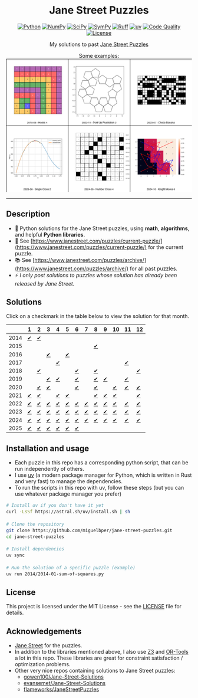<div align="center">

# Jane Street Puzzles
[![Python](https://img.shields.io/badge/Python-3776ab?logo=python&logoColor=white)](https://www.python.org/)
[![NumPy](https://img.shields.io/badge/NumPy-4dabcf?logo=numpy&logoColor=white)](https://numpy.org/)
[![SciPy](https://img.shields.io/badge/SciPy-013243?logo=scipy&logoColor=white)](https://scipy.org/)
[![SymPy](https://img.shields.io/badge/SymPy-3b5526?logo=sympy&logoColor=white)](https://www.sympy.org/)
[![Ruff](https://img.shields.io/badge/Ruff-261230?logo=ruff&logoColor=white)](https://github.com/astral-sh/ruff)
[![uv](https://img.shields.io/badge/uv-de5fe9?logo=uv&logoColor=white)](https://github.com/astral-sh/uv)
[![Code Quality](https://github.com/miguelbper/jane-street-puzzles/actions/workflows/code-quality.yaml/badge.svg)](https://github.com/miguelbper/jane-street-puzzles/actions/workflows/code-quality.yaml)
[![License](https://img.shields.io/badge/License-MIT-green.svg?labelColor=gray)](LICENSE)

My solutions to past [Jane Street Puzzles](https://www.janestreet.com/puzzles/)

Some examples:
![img.png](readme_img.png)

</div>

---

## Description

- 🤖 Python solutions for the Jane Street puzzles, using **math**, **algorithms**, and helpful **Python libraries**.
- 🎯 See [https://www.janestreet.com/puzzles/current-puzzle/](https://www.janestreet.com/puzzles/current-puzzle/) for the current puzzle.
- 📚 See [https://www.janestreet.com/puzzles/archive/](https://www.janestreet.com/puzzles/archive/) for all past puzzles.
- ⚡ *I only post solutions to puzzles whose solution has already been released by Jane Street.*

## Solutions
Click on a checkmark in the table below to view the solution for that month.
<!-- TABLE_START -->
|      |  1 |  2 |  3 |  4 |  5 |  6 |  7 |  8 |  9 | 10 | 11 | 12 |
|------|----|----|----|----|----|----|----|----|----|----|----|----|
| 2014 | [✔](https://github.com/miguelbper/jane-street-puzzles/blob/main/2014/2014-01-sum-of-squares.py) | [✔](https://github.com/miguelbper/jane-street-puzzles/blob/main/2014/2014-02-hooks.py) |  |  |  |  |  |  |  |  |  |  |
| 2015 |  |  |  |  |  |  |  | [✔](https://github.com/miguelbper/jane-street-puzzles/blob/main/2015/2015-08-number-cross-2.py) |  |  |  |  |
| 2016 |  |  | [✔](https://github.com/miguelbper/jane-street-puzzles/blob/main/2016/2016-03-knight-moves.py) |  | [✔](https://github.com/miguelbper/jane-street-puzzles/blob/main/2016/2016-05-hooks-2.py) |  |  |  |  |  |  |  |
| 2017 |  |  |  | [✔](https://github.com/miguelbper/jane-street-puzzles/blob/main/2017/2017-04-knight-moves-2.py) |  |  |  |  |  |  | [✔](https://github.com/miguelbper/jane-street-puzzles/blob/main/2017/2017-11-block-party.py) |  |
| 2018 |  | [✔](https://github.com/miguelbper/jane-street-puzzles/blob/main/2018/2018-02-hooks-3.py) |  |  |  | [✔](https://github.com/miguelbper/jane-street-puzzles/blob/main/2018/2018-06-twenty-four-seven.py) |  | [✔](https://github.com/miguelbper/jane-street-puzzles/blob/main/2018/2018-08-hooks-4.py) |  |  |  | [✔](https://github.com/miguelbper/jane-street-puzzles/blob/main/2018/2018-12-block-party-2.py) |
| 2019 |  |  | [✔](https://github.com/miguelbper/jane-street-puzzles/blob/main/2019/2019-03-twenty-four-seven-2-by-2.py) | [✔](https://github.com/miguelbper/jane-street-puzzles/blob/main/2019/2019-04-remote-sudoku.py) |  | [✔](https://github.com/miguelbper/jane-street-puzzles/blob/main/2019/2019-06-hooks-5.py) |  | [✔](https://github.com/miguelbper/jane-street-puzzles/blob/main/2019/2019-08-knight-moves-3.py) | [✔](https://github.com/miguelbper/jane-street-puzzles/blob/main/2019/2019-09-block-party-3.py) |  | [✔](https://github.com/miguelbper/jane-street-puzzles/blob/main/2019/2019-11-hooks-6.py) |  |
| 2020 |  | [✔](https://github.com/miguelbper/jane-street-puzzles/blob/main/2020/2020-02-single-cross.py) | [✔](https://github.com/miguelbper/jane-street-puzzles/blob/main/2020/2020-03-no-puzzle-placeholder.py) |  |  | [✔](https://github.com/miguelbper/jane-street-puzzles/blob/main/2020/2020-06-circle-time.py) |  | [✔](https://github.com/miguelbper/jane-street-puzzles/blob/main/2020/2020-08-study-and-ponder.py) |  | [✔](https://github.com/miguelbper/jane-street-puzzles/blob/main/2020/2020-10-candy-collectors.py) | [✔](https://github.com/miguelbper/jane-street-puzzles/blob/main/2020/2020-11-no-puzzle-placeholder.py) | [✔](https://github.com/miguelbper/jane-street-puzzles/blob/main/2020/2020-12-twenty-four-seven-2-by-2-2.py) |
| 2021 | [✔](https://github.com/miguelbper/jane-street-puzzles/blob/main/2021/2021-01-figurine-figuring.py) | [✔](https://github.com/miguelbper/jane-street-puzzles/blob/main/2021/2021-02-hooks-7.py) |  | [✔](https://github.com/miguelbper/jane-street-puzzles/blob/main/2021/2021-04-bracketology-101.py) | [✔](https://github.com/miguelbper/jane-street-puzzles/blob/main/2021/2021-05-past-tens.py) |  |  | [✔](https://github.com/miguelbper/jane-street-puzzles/blob/main/2021/2021-08-robot-tug-of-war.py) | [✔](https://github.com/miguelbper/jane-street-puzzles/blob/main/2021/2021-09-knight-moves-4.py) | [✔](https://github.com/miguelbper/jane-street-puzzles/blob/main/2021/2021-10-robot-swimming-trials.py) |  | [✔](https://github.com/miguelbper/jane-street-puzzles/blob/main/2021/2021-12-robot-archery.py) |
| 2022 | [✔](https://github.com/miguelbper/jane-street-puzzles/blob/main/2022/2022-01-hooks-8.py) | [✔](https://github.com/miguelbper/jane-street-puzzles/blob/main/2022/2022-02-eldrow.py) | [✔](https://github.com/miguelbper/jane-street-puzzles/blob/main/2022/2022-03-hidden-warning.py) | [✔](https://github.com/miguelbper/jane-street-puzzles/blob/main/2022/2022-04-almost-magic.py) | [✔](https://github.com/miguelbper/jane-street-puzzles/blob/main/2022/2022-05-robot-updated-swimming-trials.py) | [✔](https://github.com/miguelbper/jane-street-puzzles/blob/main/2022/2022-06-block-party-4.py) | [✔](https://github.com/miguelbper/jane-street-puzzles/blob/main/2022/2022-07-andys-morning-stroll.py) | [✔](https://github.com/miguelbper/jane-street-puzzles/blob/main/2022/2022-08-new-york-minute.py) | [✔](https://github.com/miguelbper/jane-street-puzzles/blob/main/2022/2022-09-pair-dance-2.py) | [✔](https://github.com/miguelbper/jane-street-puzzles/blob/main/2022/2022-10-the-marshy-mess.py) | [✔](https://github.com/miguelbper/jane-street-puzzles/blob/main/2022/2022-11-pent-up-frustration-2.py) | [✔](https://github.com/miguelbper/jane-street-puzzles/blob/main/2022/2022-12-die-agony.py) |
| 2023 | [✔](https://github.com/miguelbper/jane-street-puzzles/blob/main/2023/2023-01-lesses-more.py) | [✔](https://github.com/miguelbper/jane-street-puzzles/blob/main/2023/2023-02-twenty-four-seven-four-in-one.py) | [✔](https://github.com/miguelbper/jane-street-puzzles/blob/main/2023/2023-03-robot-long-jump.py) | [✔](https://github.com/miguelbper/jane-street-puzzles/blob/main/2023/2023-04-arc-edge-acreage.py) | [✔](https://github.com/miguelbper/jane-street-puzzles/blob/main/2023/2023-05-game-night.py) | [✔](https://github.com/miguelbper/jane-street-puzzles/blob/main/2023/2023-06-hooks-9.py) | [✔](https://github.com/miguelbper/jane-street-puzzles/blob/main/2023/2023-07-choco-banana.py) | [✔](https://github.com/miguelbper/jane-street-puzzles/blob/main/2023/2023-08-single-cross-2.py) | [✔](https://github.com/miguelbper/jane-street-puzzles/blob/main/2023/2023-09-getting-from-a-to-b.py) | [✔](https://github.com/miguelbper/jane-street-puzzles/blob/main/2023/2023-10-a-weird-tour.py) | [✔](https://github.com/miguelbper/jane-street-puzzles/blob/main/2023/2023-11-knight-moves-5.py) | [✔](https://github.com/miguelbper/jane-street-puzzles/blob/main/2023/2023-12-hall-of-mirrors-2.py) |
| 2024 | [✔](https://github.com/miguelbper/jane-street-puzzles/blob/main/2024/2024-01-some-f-squares.py) | [✔](https://github.com/miguelbper/jane-street-puzzles/blob/main/2024/2024-02-some-off-squares.py) | [✔](https://github.com/miguelbper/jane-street-puzzles/blob/main/2024/2024-03-hooks-10.py) | [✔](https://github.com/miguelbper/jane-street-puzzles/blob/main/2024/2024-04-robot-capture-the-flag.py) | [✔](https://github.com/miguelbper/jane-street-puzzles/blob/main/2024/2024-05-number-cross-4.py) | [✔](https://github.com/miguelbper/jane-street-puzzles/blob/main/2024/2024-06-altered-state.py) | [✔](https://github.com/miguelbper/jane-street-puzzles/blob/main/2024/2024-07-more-happy-returns.py) | [✔](https://github.com/miguelbper/jane-street-puzzles/blob/main/2024/2024-08-tree-edge-triage.py) | [✔](https://github.com/miguelbper/jane-street-puzzles/blob/main/2024/2024-09-fences-2.py) | [✔](https://github.com/miguelbper/jane-street-puzzles/blob/main/2024/2024-10-knight-moves-6.py) | [✔](https://github.com/miguelbper/jane-street-puzzles/blob/main/2024/2024-11-beside-the-point.py) | [✔](https://github.com/miguelbper/jane-street-puzzles/blob/main/2024/2024-12-games-night.py) |
| 2025 | [✔](https://github.com/miguelbper/jane-street-puzzles/blob/main/2025/2025-01-somewhat-square-sudoku-ortools.py) | [✔](https://github.com/miguelbper/jane-street-puzzles/blob/main/2025/2025-02-top-score-give-or-take.py) | [✔](https://github.com/miguelbper/jane-street-puzzles/blob/main/2025/2025-03-hall-of-mirrors-3.py) | [✔](https://github.com/miguelbper/jane-street-puzzles/blob/main/2025/2025-04-sum-one-somewhere.py) | [✔](https://github.com/miguelbper/jane-street-puzzles/blob/main/2025/2025-05-number-cross-5.py) | [✔](https://github.com/miguelbper/jane-street-puzzles/blob/main/2025/2025-06-some-ones-somewhere.py) |  |  |  |  |  |  |

<!-- TABLE_END -->

## Installation and usage

- Each puzzle in this repo has a corresponding python script, that can be run independently of others.
- I use [uv](https://docs.astral.sh/uv/getting-started/installation/) (a modern package manager for Python, which is written in Rust and very fast) to manage the dependencies.
- To run the scripts in this repo with uv, follow these steps (but you can use whatever package manager you prefer)

```bash
# Install uv if you don't have it yet
curl -LsSf https://astral.sh/uv/install.sh | sh

# Clone the repository
git clone https://github.com/miguelbper/jane-street-puzzles.git
cd jane-street-puzzles

# Install dependencies
uv sync

# Run the solution of a specific puzzle (example)
uv run 2014/2014-01-sum-of-squares.py
```

## License
This project is licensed under the MIT License - see the [LICENSE](LICENSE) file for details.

## Acknowledgements
- [Jane Street](https://www.janestreet.com/) for the puzzles.
- In addition to the libraries mentioned above, I also use [Z3](https://github.com/Z3Prover/z3) and [OR-Tools](https://github.com/google/or-tools) a lot in this repo. These libraries are great for constraint satisfaction / optimization problems.
- Other very nice repos containing solutions to Jane Street puzzles:
    - [gowen100/Jane-Street-Solutions](https://github.com/gowen100/Jane-Street-Solutions)
    - [evansemet/Jane-Street-Solutions](https://github.com/evansemet/Jane-Street-Solutions)
    - [flameworks/JaneStreetPuzzles](https://github.com/flameworks/JaneStreetPuzzles)
